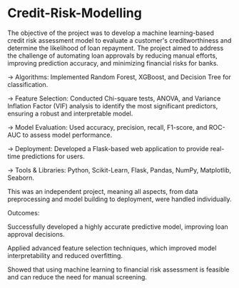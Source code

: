 # Credit-Risk-Modelling

The objective of the project was to develop a machine learning-based credit risk assessment model to evaluate a customer's creditworthiness and determine the likelihood of loan repayment. The project aimed to address the challenge of automating loan approvals by reducing manual efforts, improving prediction accuracy, and minimizing financial risks for banks.

-> Algorithms: Implemented Random Forest, XGBoost, and Decision Tree for classification.

-> Feature Selection: Conducted Chi-square tests, ANOVA, and Variance Inflation Factor (VIF) analysis to identify the most significant predictors, ensuring a robust and interpretable model.

-> Model Evaluation: Used accuracy, precision, recall, F1-score, and ROC-AUC to assess model performance.

-> Deployment: Developed a Flask-based web application to provide real-time predictions for users.

-> Tools & Libraries: Python, Scikit-Learn, Flask, Pandas, NumPy, Matplotlib, Seaborn.

This was an independent project, meaning all aspects, from data preprocessing and model building to deployment, were handled individually.

Outcomes: 

Successfully developed a highly accurate predictive model, improving loan approval decisions.

Applied advanced feature selection techniques, which improved model interpretability and reduced overfitting.

Showed that using machine learning to financial risk assessment is feasible and can reduce the need for manual screening.
